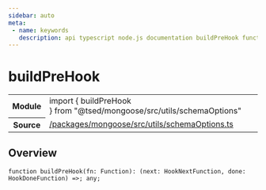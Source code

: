 ```yaml
---
sidebar: auto
meta:
 - name: keywords
   description: api typescript node.js documentation buildPreHook function
---
```

# buildPreHook <Badge text="Function" type="function"/>
<!-- Summary -->
<section class="symbol-info"><table class="is-full-width"><tbody><tr><th>Module</th><td><div class="lang-typescript"><span class="token keyword">import</span> { buildPreHook }&nbsp;<span class="token keyword">from</span>&nbsp;<span class="token string">"@tsed/mongoose/src/utils/schemaOptions"</span></div></td></tr><tr><th>Source</th><td><a href="https://github.com/TypedProject/ts-express-decorators/blob/v5.18.0/packages/mongoose/src/utils/schemaOptions.ts#L0-L0">/packages/mongoose/src/utils/schemaOptions.ts</a></td></tr></tbody></table></section>

<!-- Overview -->
## Overview


<pre><code class="typescript-lang ">function <span class="token function">buildPreHook</span><span class="token punctuation">(</span>fn<span class="token punctuation">:</span> Function<span class="token punctuation">)</span><span class="token punctuation">:</span> <span class="token punctuation">(</span>next<span class="token punctuation">:</span> HookNextFunction<span class="token punctuation">,</span> done<span class="token punctuation">:</span> HookDoneFunction<span class="token punctuation">)</span> =&gt<span class="token punctuation">;</span> <span class="token keyword">any</span><span class="token punctuation">;</span></code></pre>